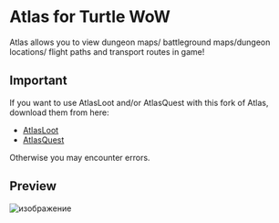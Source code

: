 # Atlas for Turtle WoW
Atlas allows you to view dungeon maps/ battleground maps/dungeon locations/ flight paths and transport routes in game!

## Important
If you want to use AtlasLoot and/or AtlasQuest with this fork of Atlas, download them from here:
 - [AtlasLoot](https://github.com/Otari98/AtlasLoot)
 - [AtlasQuest](https://github.com/Otari98/AtlasQuest)

Otherwise you may encounter errors.

## Preview

![изображение](https://github.com/user-attachments/assets/f09675a6-9aeb-4156-9e44-825e0d41637f)
